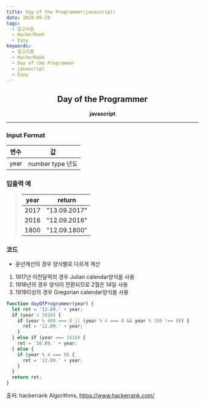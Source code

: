 ```yaml
---
title: Day of the Programmer(javascript)
date: 2020-05-29
tags:
  - 알고리즘
  - HackerRank
  - Easy
keywords:
  - 알고리즘
  - HackerRank
  - Day of the Programmer
  - javascript
  - Easy
---
```


## <center>Day of the Programmer</center>

**<center>javascript</center>**

---

### Input Format

| 변수 | 값               |
| ---- | ---------------- |
| year | number type 년도 |

### 입출력 예

> | year | return       |
> | ---- | ------------ |
> | 2017 | "13.09.2017" |
> | 2016 | "12.09.2016" |
> | 1800 | "12.09.1800" |

### 코드

- 윤년계산의 경우 양식별로 다르게 계산

1. 1917년 이전달력의 경우 Julian calendar양식을 사용
2. 1918년의 경우 양식이 전환되므로 2월은 14일 사용
3. 1919이상의 경우 Gregorian calendar양식을 사용

```javascript
function dayOfProgrammer(year) {
  let ret = '13.09.' + year;
  if (year > 1918) {
    if (year % 400 === 0 || (year % 4 === 0 && year % 100 !== 0)) {
      ret = '12.09.' + year;
    }
  } else if (year === 1918) {
    ret = '26.09.' + year;
  } else {
    if (year % 4 === 0) {
      ret = '12.09.' + year;
    }
  }
  return ret;
}
```

출처: hackerrank Algorithms, https://www.hackerrank.com/
